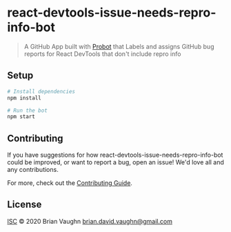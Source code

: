 # react-devtools-issue-needs-repro-info-bot

> A GitHub App built with [Probot](https://github.com/probot/probot) that Labels and assigns GitHub bug reports for React DevTools that don&#x27;t include repro info

## Setup

```sh
# Install dependencies
npm install

# Run the bot
npm start
```

## Contributing

If you have suggestions for how react-devtools-issue-needs-repro-info-bot could be improved, or want to report a bug, open an issue! We'd love all and any contributions.

For more, check out the [Contributing Guide](CONTRIBUTING.md).

## License

[ISC](LICENSE) © 2020 Brian Vaughn <brian.david.vaughn@gmail.com>

